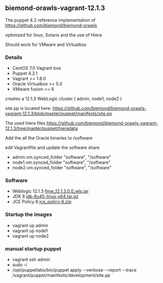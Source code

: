 ## biemond-orawls-vagrant-12.1.3

The puppet 4.2 reference implementation of https://github.com/biemond/biemond-orawls

optimized for linux, Solaris and the use of Hiera

Should work for VMware and Virtualbox

### Details
- CentOS 7.0 Vagrant box
- Puppet 4.2.1
- Vagrant >= 1.8.0
- Oracle Virtualbox >= 5.0
- VMware fusion >= 6

creates a 12.1.3 WebLogic cluster ( admin, node1, node2 )

site.pp is located here:
https://github.com/biemond/biemond-orawls-vagrant-12.1.3/blob/master/puppet/manifests/site.pp

The used hiera files https://github.com/biemond/biemond-orawls-vagrant-12.1.3/tree/master/puppet/hieradata

Add the all the Oracle binaries to /software

edit Vagrantfile and update the software share
- admin.vm.synced_folder "software", "/software"
- node1.vm.synced_folder "software", "/software"
- node2.vm.synced_folder "software", "/software"

### Software
- Weblogic 12.1.3 [fmw_12.1.3.0.0_wls.jar](http://www.oracle.com/technetwork/middleware/fusion-middleware/downloads/index.html)
- JDK 8 [jdk-8u45-linux-x64.tar.gz](http://www.oracle.com/technetwork/java/javase/downloads/jdk8-downloads-2133151.html)
- JCE Policy 8 [jce_policy-8.zip](http://www.oracle.com/technetwork/java/javase/downloads/jce8-download-2133166.html)

### Startup the images

- vagrant up admin
- vagrant up node1
- vagrant up node2

### manual startup puppet

- vagrant ssh admin
- sudo -i
- /opt/puppetlabs/bin/puppet apply --verbose --report --trace /vagrant/puppet/manifests/development/site.pp
